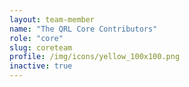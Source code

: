 ```yaml
---
layout: team-member
name: "The QRL Core Contributors"
role: "core"
slug: coreteam
profile: /img/icons/yellow_100x100.png
inactive: true
---
```


